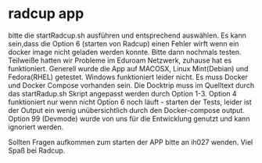 # radcup app
bitte die startRadcup.sh ausführen und entsprechend auswählen. Es kann sein,dass die Option 6 (starten von Radcup) einen Fehler wirft wenn ein docker image nicht geladen werden konnte. Bitte dann nochmals testen. Teilweiße hatten wir Probleme im Eduroam Netzwerk, zuhause hat es funktioniert. 
Generell wurde die App auf MACOSX, Linux Mint(Debian) und Fedora(RHEL) getestet. Windows funktioniert leider nicht. Es muss Docker und Docker Compose vorhanden sein. 
Die Docktrip muss im Quelltext durch das startRadup.sh Skript angepasst werden durch Option 1-3. Option 4 funktioniert nur wenn nicht Option 6 noch läuft - starten der Tests, leider ist der Output ein wenig unübersichtlich durch den Docker-compose output. 
Option 99 (Devmode) wurde von uns für die Entwicklung genutzt und kann ignoriert werden. 

Sollten Fragen aufkommen zum starten der APP bitte an ih027 wenden.
Viel Spaß bei Radcup. 

